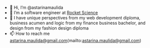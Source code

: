 - 👋 Hi, I’m @astarinamaulida
- 🌱 I’m a software engineer at [Rocket Science](https://rocketscience.one/)
- 💞️ I have unique perspectives from my web development diploma, business acumen and logic from my finance business bachelor, and design from my fashion design diploma
- 📫 How to reach me astarina.maulida@gmail.com(mailto:astarina.maulida@gmail.com)

<!---
astarinamaulida/astarinamaulida is a ✨ special ✨ repository because its `README.md` (this file) appears on your GitHub profile.
You can click the Preview link to take a look at your changes.
--->
